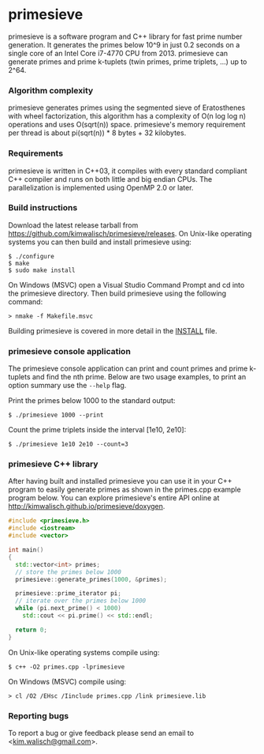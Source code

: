 primesieve
==========
primesieve is a software program and C++ library for fast prime number
generation. It generates the primes below 10^9 in just 0.2 seconds on
a single core of an Intel Core i7-4770 CPU from 2013. primesieve can
generate primes and prime k-tuplets (twin primes, prime triplets, ...)
up to 2^64.

### Algorithm complexity
primesieve generates primes using the segmented sieve of Eratosthenes
with wheel factorization, this algorithm has a complexity of
O(n log log n) operations and uses O(sqrt(n)) space. primesieve's
memory requirement per thread is about pi(sqrt(n)) * 8 bytes + 32
kilobytes.

### Requirements
primesieve is written in C++03, it compiles with every standard
compliant C++ compiler and runs on both little and big endian CPUs.
The parallelization is implemented using OpenMP 2.0 or later.

### Build instructions
Download the latest release tarball from
https://github.com/kimwalisch/primesieve/releases. On Unix-like
operating systems you can then build and install primesieve using:

```
$ ./configure
$ make
$ sudo make install
```

On Windows (MSVC) open a Visual Studio Command Prompt and cd into the
primesieve directory. Then build primesieve using the following command:

```
> nmake -f Makefile.msvc
```

Building primesieve is covered in more detail in the
[INSTALL](INSTALL) file.

### primesieve console application
The primesieve console application can print and count primes and
prime k-tuplets and find the nth prime. Below are two usage examples,
to print an option summary use the ```--help``` flag.

Print the primes below 1000 to the standard output:
```
$ ./primesieve 1000 --print
```

Count the prime triplets inside the interval [1e10, 2e10]:
```
$ ./primesieve 1e10 2e10 --count=3
```

### primesieve C++ library
After having built and installed primesieve you can use it in your C++
program to easily generate primes as shown in the primes.cpp example
program below. You can explore primesieve's entire API online at
http://kimwalisch.github.io/primesieve/doxygen.

```C++
#include <primesieve.h>
#include <iostream>
#include <vector>

int main()
{
  std::vector<int> primes;
  // store the primes below 1000
  primesieve::generate_primes(1000, &primes);

  primesieve::prime_iterator pi;
  // iterate over the primes below 1000
  while (pi.next_prime() < 1000)
    std::cout << pi.prime() << std::endl;

  return 0;
}
```

On Unix-like operating systems compile using:
```
$ c++ -O2 primes.cpp -lprimesieve
```

On Windows (MSVC) compile using:
```
> cl /O2 /EHsc /Iinclude primes.cpp /link primesieve.lib
```

### Reporting bugs
To report a bug or give feedback please send an email to
<<kim.walisch@gmail.com>>.
